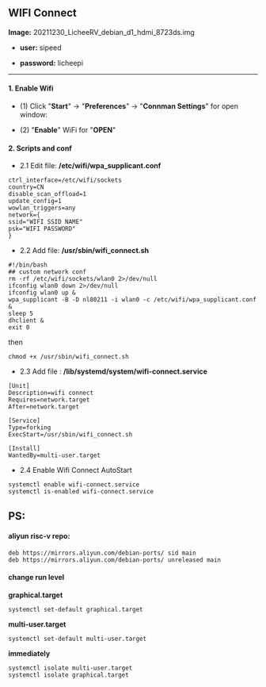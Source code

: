 ## WIFI Connect

**Image:** 20211230_LicheeRV_debian_d1_hdmi_8723ds.img

- **user:** sipeed

- **password:** licheepi

----

#### 1. Enable Wifi

- (1) Click "**Start**" -> "**Preferences**" -> "**Connman Settings**" for open window:

- (2) "**Enable**" WiFi for "**OPEN**"

#### 2. Scripts and conf

- 2.1 Edit file: **/etc/wifi/wpa_supplicant.conf**

```
ctrl_interface=/etc/wifi/sockets
country=CN
disable_scan_offload=1
update_config=1
wowlan_triggers=any
network={
ssid="WIFI SSID NAME"
psk="WIFI PASSWORD"
}
```

- 2.2 Add file: **/usr/sbin/wifi_connect.sh**

```
#!/bin/bash
## custom network conf
rm -rf /etc/wifi/sockets/wlan0 2>/dev/null
ifconfig wlan0 down 2>/dev/null
ifconfig wlan0 up &
wpa_supplicant -B -D nl80211 -i wlan0 -c /etc/wifi/wpa_supplicant.conf &
sleep 5
dhclient &
exit 0
```

then

```
chmod +x /usr/sbin/wifi_connect.sh
```

- 2.3 Add file : **/lib/systemd/system/wifi-connect.service**

``` 
[Unit]
Description=wifi connect
Requires=network.target
After=network.target

[Service]
Type=forking
ExecStart=/usr/sbin/wifi_connect.sh

[Install]
WantedBy=multi-user.target
```

- 2.4 Enable Wifi Connect AutoStart

```
systemctl enable wifi-connect.service
systemctl is-enabled wifi-connect.service
```

## PS:

#### aliyun risc-v repo:

```
deb https://mirrors.aliyun.com/debian-ports/ sid main
deb https://mirrors.aliyun.com/debian-ports/ unreleased main
```

#### change run level

**graphical.target**

```
systemctl set-default graphical.target
```

**multi-user.target**

```
systemctl set-default multi-user.target
```

**immediately**

```
systemctl isolate multi-user.target
systemctl isolate graphical.target
```
